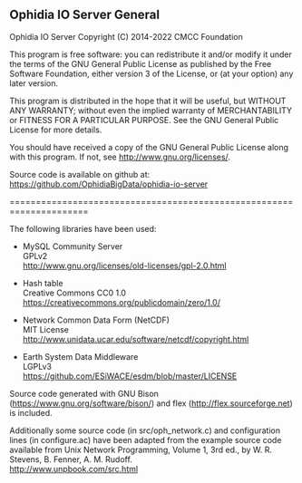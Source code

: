Ophidia IO Server General
-------------------------

Ophidia IO Server
Copyright (C) 2014-2022 CMCC Foundation

This program is free software: you can redistribute it and/or modify
it under the terms of the GNU General Public License as published by
the Free Software Foundation, either version 3 of the License, or
(at your option) any later version.

This program is distributed in the hope that it will be useful,
but WITHOUT ANY WARRANTY; without even the implied warranty of
MERCHANTABILITY or FITNESS FOR A PARTICULAR PURPOSE.  See the
GNU General Public License for more details.

You should have received a copy of the GNU General Public License
along with this program.  If not, see <http://www.gnu.org/licenses/>.

Source code is available on github at: 
https://github.com/OphidiaBigData/ophidia-io-server

=====================================================================

The following libraries have been used:

- MySQL Community Server</br>
GPLv2</br>
http://www.gnu.org/licenses/old-licenses/gpl-2.0.html

- Hash table</br>
Creative Commons CC0 1.0</br>
https://creativecommons.org/publicdomain/zero/1.0/

- Network Common Data Form (NetCDF)</br>
MIT License</br>
http://www.unidata.ucar.edu/software/netcdf/copyright.html

- Earth System Data Middleware</br>
LGPLv3</br>
https://github.com/ESiWACE/esdm/blob/master/LICENSE

Source code generated with GNU Bison (https://www.gnu.org/software/bison/) and flex (http://flex.sourceforge.net) is included.</br>

Additionally some source code (in src/oph_network.c) and configuration lines (in configure.ac) have been adapted from the example source code available from Unix Network Programming, Volume 1, 3rd ed., by W. R. Stevens, B. Fenner, A. M. Rudoff. </br>
http://www.unpbook.com/src.html 


